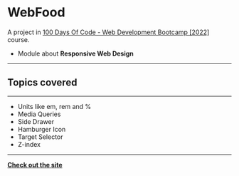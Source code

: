 # WebFood

A project in [100 Days Of Code - Web Development Bootcamp [2022]](https://www.udemy.com/course/100-days-of-code-web-development-bootcamp/) course.

- Module about **Responsive Web Design**

---

## Topics covered

---

- Units like em, rem and %
- Media Queries
- Side Drawer
- Hamburger Icon
- Target Selector
- Z-index

---

[**Check out the site**](https://b-joyy.github.io/Food-Page/)
